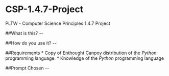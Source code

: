 # CSP-1.4.7-Project
PLTW - Computer Science Principles 1.4.7 Project

##What is this?
    --
    
    
##How do you use it?
    --
    
##Requirements
    * Copy of Enthought Canpoy distribution of the *Python* programming language.
    * Knowledge of the *Python* programming language
    
##Prompt Chosen
    --
